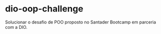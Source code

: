 # dio-oop-challenge
Solucionar o desafio de POO proposto no Santader Bootcamp em parceria com a DIO.
